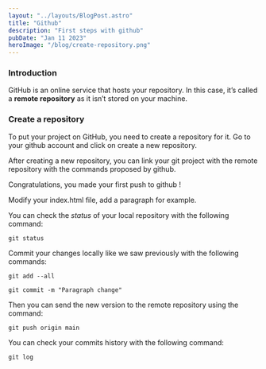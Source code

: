```yaml
---
layout: "../layouts/BlogPost.astro"
title: "Github"
description: "First steps with github"
pubDate: "Jan 11 2023"
heroImage: "/blog/create-repository.png"
---
```


### Introduction

GitHub is an online service that hosts your repository. In this case, it’s called a **remote repository** as it isn’t stored on your machine.


### Create a repository

To put your project on GitHub, you need to create a repository for it. Go to your github account and click on create a new repository.

After creating a new repository, you can link your git project with the remote repository with the commands
proposed by github.

Congratulations, you made your first push to github !

Modify your index.html file, add a paragraph for example.

You can check the *status* of your local repository with the following command:

`git status`

Commit your changes locally like we saw previously with the following commands:

`git add --all`

`git commit -m "Paragraph change"`

Then you can send the new version to the remote repository using the command:

`git push origin main`

You can check your commits history with the following command:

`git log`